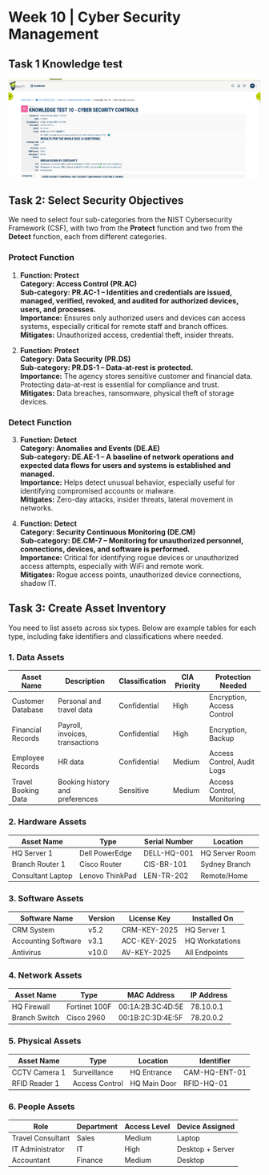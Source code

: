 # Week 10 | Cyber Security Management

## Task 1 Knowledge test
![Knowledge Test 10](images/week10-task1-knowledgetest10.png)


## Task 2: Select Security Objectives

We need to select four sub-categories from the NIST Cybersecurity Framework (CSF), with two from the **Protect** function and two from the **Detect** function, each from different categories.

###  **Protect Function**

1. **Function: Protect**  
   **Category: Access Control (PR.AC)**  
   **Sub-category: PR.AC-1 – Identities and credentials are issued, managed, verified, revoked, and audited for authorized devices, users, and processes.**  
   **Importance:** Ensures only authorized users and devices can access systems, especially critical for remote staff and branch offices.  
   **Mitigates:** Unauthorized access, credential theft, insider threats.

2. **Function: Protect**  
   **Category: Data Security (PR.DS)**  
   **Sub-category: PR.DS-1 – Data-at-rest is protected.**  
   **Importance:** The agency stores sensitive customer and financial data. Protecting data-at-rest is essential for compliance and trust.  
   **Mitigates:** Data breaches, ransomware, physical theft of storage devices.

###  **Detect Function**

3. **Function: Detect**  
   **Category: Anomalies and Events (DE.AE)**  
   **Sub-category: DE.AE-1 – A baseline of network operations and expected data flows for users and systems is established and managed.**  
   **Importance:** Helps detect unusual behavior, especially useful for identifying compromised accounts or malware.  
   **Mitigates:** Zero-day attacks, insider threats, lateral movement in networks.

4. **Function: Detect**  
   **Category: Security Continuous Monitoring (DE.CM)**  
   **Sub-category: DE.CM-7 – Monitoring for unauthorized personnel, connections, devices, and software is performed.**  
   **Importance:** Critical for identifying rogue devices or unauthorized access attempts, especially with WiFi and remote work.  
   **Mitigates:** Rogue access points, unauthorized device connections, shadow IT.

## Task 3: Create Asset Inventory

You need to list assets across six types. Below are example tables for each type, including fake identifiers and classifications where needed.

###  **1. Data Assets**

| Asset Name             | Description                          | Classification | CIA Priority | Protection Needed         |
|------------------------|--------------------------------------|----------------|--------------|---------------------------|
| Customer Database      | Personal and travel data             | Confidential   | High         | Encryption, Access Control|
| Financial Records      | Payroll, invoices, transactions      | Confidential   | High         | Encryption, Backup        |
| Employee Records       | HR data                              | Confidential   | Medium       | Access Control, Audit Logs|
| Travel Booking Data    | Booking history and preferences      | Sensitive      | Medium       | Access Control, Monitoring|

###  **2. Hardware Assets**

| Asset Name         | Type         | Serial Number | Location        |
|--------------------|--------------|---------------|-----------------|
| HQ Server 1        | Dell PowerEdge| DELL-HQ-001   | HQ Server Room  |
| Branch Router 1    | Cisco Router | CIS-BR-101    | Sydney Branch   |
| Consultant Laptop  | Lenovo ThinkPad | LEN-TR-202 | Remote/Home     |

###  **3. Software Assets**

| Software Name       | Version | License Key     | Installed On     |
|---------------------|---------|------------------|------------------|
| CRM System          | v5.2    | CRM-KEY-2025     | HQ Server 1      |
| Accounting Software | v3.1    | ACC-KEY-2025     | HQ Workstations  |
| Antivirus           | v10.0   | AV-KEY-2025      | All Endpoints    |

###  **4. Network Assets**

| Asset Name     | Type         | MAC Address       | IP Address     |
|----------------|--------------|-------------------|----------------|
| HQ Firewall    | Fortinet 100F| 00:1A:2B:3C:4D:5E | 78.10.0.1      |
| Branch Switch  | Cisco 2960   | 00:1B:2C:3D:4E:5F | 78.20.0.2      |

###  **5. Physical Assets**

| Asset Name     | Type         | Location         | Identifier     |
|----------------|--------------|------------------|----------------|
| CCTV Camera 1  | Surveillance | HQ Entrance      | CAM-HQ-ENT-01  |
| RFID Reader 1  | Access Control | HQ Main Door   | RFID-HQ-01     |

###  **6. People Assets**

| Role              | Department     | Access Level | Device Assigned |
|-------------------|----------------|--------------|------------------|
| Travel Consultant | Sales          | Medium       | Laptop           |
| IT Administrator  | IT             | High         | Desktop + Server |
| Accountant        | Finance        | Medium       | Desktop          |


